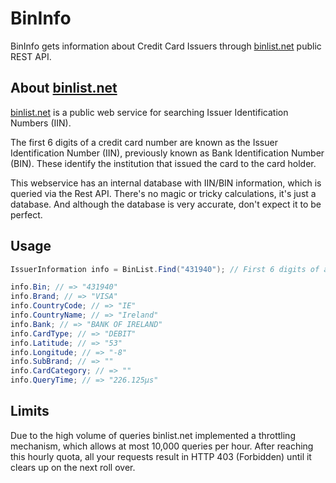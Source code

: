 # BinInfo 

BinInfo gets information about Credit Card Issuers through [binlist.net](http://binlist.net) public REST API.

## About [binlist.net](http://binlist.net)

[binlist.net](http://binlist.net) is a public web service for searching Issuer Identification Numbers (IIN).

The first 6 digits of a credit card number are known as the Issuer Identification Number (IIN), previously known as Bank Identification Number (BIN). These identify the institution that issued the card to the card holder.

This webservice has an internal database with IIN/BIN information, which is queried via the Rest API. There's no magic or tricky calculations, it's just a database. And although the database is very accurate, don't expect it to be perfect.

## Usage

```C#
IssuerInformation info = BinList.Find("431940"); // First 6 digits of a credit card number.

info.Bin; // => "431940"
info.Brand; // => "VISA"
info.CountryCode; // => "IE"
info.CountryName; // => "Ireland"
info.Bank; // => "BANK OF IRELAND"
info.CardType; // => "DEBIT"
info.Latitude; // => "53"
info.Longitude; // => "-8"
info.SubBrand; // => ""
info.CardCategory; // => ""
info.QueryTime; // => "226.125µs"
```

## Limits

Due to the high volume of queries binlist.net implemented a throttling mechanism, which allows at most 10,000 queries per hour. After reaching this hourly quota, all your requests result in HTTP 403 (Forbidden) until it clears up on the next roll over.
